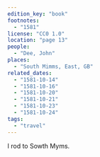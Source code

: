 ```yaml
---
edition_key: "book"
footnotes:
  - "1581"
license: "CC0 1.0"
location: "page 13"
people:
  - "Dee, John"
places:
  - "South Mimms, East, GB"
related_dates:
  - "1581-10-14"
  - "1581-10-16"
  - "1581-10-20"
  - "1581-10-21"
  - "1581-10-23"
  - "1581-10-24"
tags:
  - "travel"
---
```

I rod to Sowth Myms.
